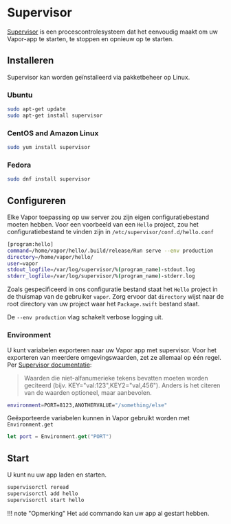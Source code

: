 # Supervisor

[Supervisor](http://supervisord.org) is een procescontrolesysteem dat het eenvoudig maakt om uw Vapor-app te starten, te stoppen en opnieuw op te starten.

## Installeren

Supervisor kan worden geïnstalleerd via pakketbeheer op Linux.

### Ubuntu

```sh
sudo apt-get update
sudo apt-get install supervisor
```

### CentOS and Amazon Linux

```sh
sudo yum install supervisor
```

### Fedora

```sh
sudo dnf install supervisor
```

## Configureren

Elke Vapor toepassing op uw server zou zijn eigen configuratiebestand moeten hebben. Voor een voorbeeld van een `Hello` project, zou het configuratiebestand te vinden zijn in `/etc/supervisor/conf.d/hello.conf`

```sh
[program:hello]
command=/home/vapor/hello/.build/release/Run serve --env production
directory=/home/vapor/hello/
user=vapor
stdout_logfile=/var/log/supervisor/%(program_name)-stdout.log
stderr_logfile=/var/log/supervisor/%(program_name)-stderr.log
```

Zoals gespecificeerd in ons configuratie bestand staat het `Hello` project in de thuismap van de gebruiker `vapor`. Zorg ervoor dat `directory` wijst naar de root directory van uw project waar het `Package.swift` bestand staat.

De `--env production` vlag schakelt verbose logging uit.

### Environment

U kunt variabelen exporteren naar uw Vapor app met supervisor. Voor het exporteren van meerdere omgevingswaarden, zet ze allemaal op één regel. Per [Supervisor documentatie](http://supervisord.org/configuration.html#program-x-section-values):

> Waarden die niet-alfanumerieke tekens bevatten moeten worden geciteerd (bijv. KEY="val:123",KEY2="val,456"). Anders is het citeren van de waarden optioneel, maar aanbevolen.

```sh
environment=PORT=8123,ANOTHERVALUE="/something/else"
```

Geëxporteerde variabelen kunnen in Vapor gebruikt worden met `Environment.get`

```swift
let port = Environment.get("PORT")
```

## Start

U kunt nu uw app laden en starten.

```sh
supervisorctl reread
supervisorctl add hello
supervisorctl start hello
```

!!! note "Opmerking"
	Het `add` commando kan uw app al gestart hebben.
